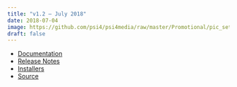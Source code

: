 ```yaml
---
title: "v1.2 — July 2018"
date: 2018-07-04
image: https://github.com/psi4/psi4media/raw/master/Promotional/pic_setca2018_v1p2_announcement.jpg
draft: false
---
```


* [Documentation](psi4manual/1.2/index.html)
* [Release Notes](https://github.com/psi4/psi4/releases/tag/v1.2)
* [Installers](http://vergil.chemistry.gatech.edu/nu-psicode/install-v1.2.html)
* [Source](https://github.com/psi4/psi4/tree/1.2.x)

